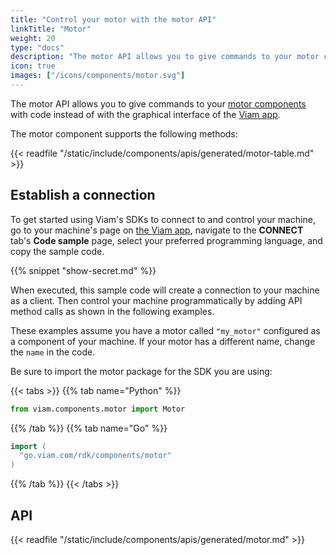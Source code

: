 ```yaml
---
title: "Control your motor with the motor API"
linkTitle: "Motor"
weight: 20
type: "docs"
description: "The motor API allows you to give commands to your motor components with code instead of with the graphical interface of the Viam app"
icon: true
images: ["/icons/components/motor.svg"]
---
```


The motor API allows you to give commands to your [motor components](/components/motor/) with code instead of with the graphical interface of the [Viam app](https://app.viam.com/).

The motor component supports the following methods:

{{< readfile "/static/include/components/apis/generated/motor-table.md" >}}

## Establish a connection

To get started using Viam's SDKs to connect to and control your machine, go to your machine's page on [the Viam app](https://app.viam.com), navigate to the **CONNECT** tab's **Code sample** page, select your preferred programming language, and copy the sample code.

{{% snippet "show-secret.md" %}}

When executed, this sample code will create a connection to your machine as a client.
Then control your machine programmatically by adding API method calls as shown in the following examples.

These examples assume you have a motor called `"my_motor"` configured as a component of your machine.
If your motor has a different name, change the `name` in the code.

Be sure to import the motor package for the SDK you are using:

{{< tabs >}}
{{% tab name="Python" %}}

```python
from viam.components.motor import Motor
```

{{% /tab %}}
{{% tab name="Go" %}}

```go
import (
  "go.viam.com/rdk/components/motor"
)
```

{{% /tab %}}
{{< /tabs >}}

## API

{{< readfile "/static/include/components/apis/generated/motor.md" >}}
